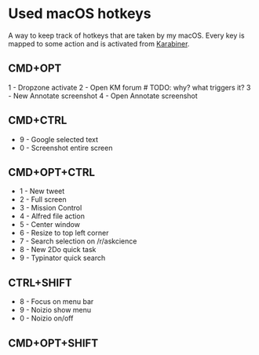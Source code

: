 # Used macOS hotkeys
A way to keep track of hotkeys that are taken by my macOS. Every key is mapped to some action and is activated from [Karabiner](../macOS/apps/karabiner/karabiner.md).

## CMD+OPT
1 - Dropzone activate
2 - Open KM forum # TODO: why? what triggers it?
3 - New Annotate screenshot
4 - Open Annotate screenshot

## CMD+CTRL
- 9 - Google selected text
- 0 - Screenshot entire screen

## CMD+OPT+CTRL
- 1 - New tweet
- 2 - Full screen
- 3 - Mission Control
- 4 - Alfred file action
- 5 - Center window
- 6 - Resize to top left corner
- 7 - Search selection on /r/askcience
- 8 - New 2Do quick task
- 9 - Typinator quick search

## CTRL+SHIFT
- 8 - Focus on menu bar
- 9 - Noizio show menu
- 0 - Noizio on/off

## CMD+OPT+SHIFT
